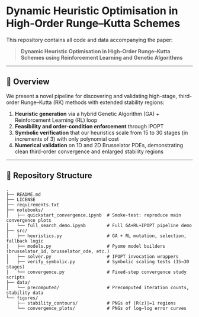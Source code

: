 # Dynamic Heuristic Optimisation in High-Order Runge–Kutta Schemes

This repository contains all code and data accompanying the paper:

> **Dynamic Heuristic Optimisation in High-Order Runge–Kutta Schemes using Reinforcement Learning and Genetic Algorithms**  
>

--- 

## 📄 Overview

We present a novel pipeline for discovering and validating high-stage, third-order Runge–Kutta (RK) methods with extended stability regions:

1. **Heuristic generation** via a hybrid Genetic Algorithm (GA) + Reinforcement Learning (RL) loop  
2. **Feasibility and order-condition enforcement** through IPOPT  
3. **Symbolic verification** that our heuristics scale from 15 to 30 stages (in increments of 3) with only polynomial cost  
4. **Numerical validation** on 1D and 2D Brusselator PDEs, demonstrating clean third-order convergence and enlarged stability regions

---

## 📂 Repository Structure

```text
.
├── README.md
├── LICENSE
├── requirements.txt
├── notebooks/
│   ├── quickstart_convergence.ipynb  # Smoke-test: reproduce main convergence plots
│   └── full_search_demo.ipynb        # Full GA+RL+IPOPT pipeline demo
├── src/
│   ├── heuristics.py                 # GA + RL mutation, selection, fallback logic
│   ├── models.py                     # Pyomo model builders (brusselator_1d, brusselator_ode, etc.)
│   ├── solver.py                     # IPOPT invocation wrappers
│   ├── verify_symbolic.py            # Symbolic scaling tests (15→30 stages)
│   └── convergence.py                # Fixed-step convergence study scripts
├── data/
│   └── precomputed/                  # Precomputed iteration counts, stability data
└── figures/
    ├── stability_contours/           # PNGs of |R(z)|=1 regions
    └── convergence_plots/            # PNGs of log–log error curves

